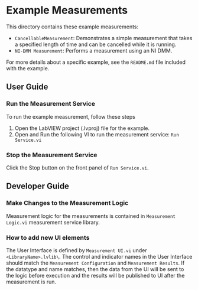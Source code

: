 # Example Measurements

This directory contains these example measurements:

- `CancellableMeasurement`: Demonstrates a simple measurement that takes a specified length of time and can be cancelled while it is running.
- `NI-DMM Measurement`: Performs a measurement using an NI DMM.

For more details about a specific example, see the `README.md` file included with the example.

## User Guide

### Run the Measurement Service

To run the example measurement, follow these steps

1. Open the LabVIEW project (.lvproj) file for the example.
2. Open and Run the following VI to run the measurement service: `Run Service.vi`

### Stop the Measurement Service

Click the Stop button on the front panel of `Run Service.vi`.

## Developer Guide

### Make Changes to the Measurement Logic

Measurement logic for the measurements is contained in `Measurement Logic.vi` measurement service library.

### How to add new UI elements

The User Interface is defined by `Measurement UI.vi` under `<LibraryName>.lvlib\`. The control and indicator names in the User Interface should match the `Measurement Configuration` and `Measurement Results`. If the datatype and name matches, then the data from the UI will
be sent to the logic before execution and the results will be published to UI after the measurement is run.

